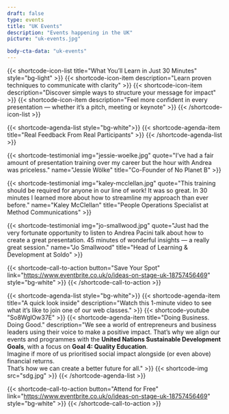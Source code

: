 ```yaml
---
draft: false
type: events
title: "UK Events"
description: "Events happening in the UK"
picture: "uk-events.jpg"

body-cta-data: "uk-events"
---
```


{{< shortcode-icon-list title="What You’ll Learn in Just 30 Minutes" style="bg-light" >}}
	{{< shortcode-icon-item description="Learn proven techniques to communicate with clarity" >}}
	{{< shortcode-icon-item description="Discover simple ways to structure your message for impact" >}}
	{{< shortcode-icon-item description="Feel more confident in every presentation — whether it’s a pitch, meeting or keynote" >}}
{{< /shortcode-icon-list >}}


{{< shortcode-agenda-list style="bg-white">}}
	{{< shortcode-agenda-item title="Real Feedback From Real Participants" >}}
{{< /shortcode-agenda-list >}}

{{< shortcode-testimonial img="jessie-woelke.jpg" quote="I’ve had a fair amount of presentation training over my career but the hour with Andrea was priceless." name="Jessie Wölke" title="Co-Founder of No Planet B" >}}

{{< shortcode-testimonial img="kaley-mcclellan.jpg" quote="This training should be required for anyone in our line of work! It was so great. In 30 minutes I learned more about how to streamline my approach than ever before." name="Kaley McClellan" title="People Operations Specialist at Method Communications" >}}

{{< shortcode-testimonial img="jo-smallwood.jpg" quote="Just had the very fortunate opportunity to listen to Andrea Pacini talk about how to create a great presentation. 45 minutes of wonderful insights — a really great session." name="Jo Smallwood" title="Head of Learning & Development at Soldo" >}}

{{< shortcode-call-to-action button="Save Your Spot" link="https://www.eventbrite.co.uk/o/ideas-on-stage-uk-18757456469" style="bg-white" >}}
{{< /shortcode-call-to-action >}}


{{< shortcode-agenda-list style="bg-white">}}
	{{< shortcode-agenda-item title="A quick look inside" description="Watch this 1-minute video to see what it’s like to join one of our web classes." >}}
	{{< shortcode-youtube "So8WglOw37E" >}}
	{{< shortcode-agenda-item title="Doing Business. Doing Good." description="We see a world of entrepreneurs and business leaders using their voice to make a positive impact. That’s why we align our events and programmes with the **United Nations Sustainable Development Goals**, with a focus on **Goal 4: Quality Education**.<br>Imagine if more of us prioritised social impact alongside (or even above) financial returns.<br>That’s how we can create a better future for all." >}}
	{{< shortcode-img src="sdg.jpg" >}}
{{< /shortcode-agenda-list >}}

{{< shortcode-call-to-action button="Attend for Free" link="https://www.eventbrite.co.uk/o/ideas-on-stage-uk-18757456469" style="bg-white" >}}
{{< /shortcode-call-to-action >}}
